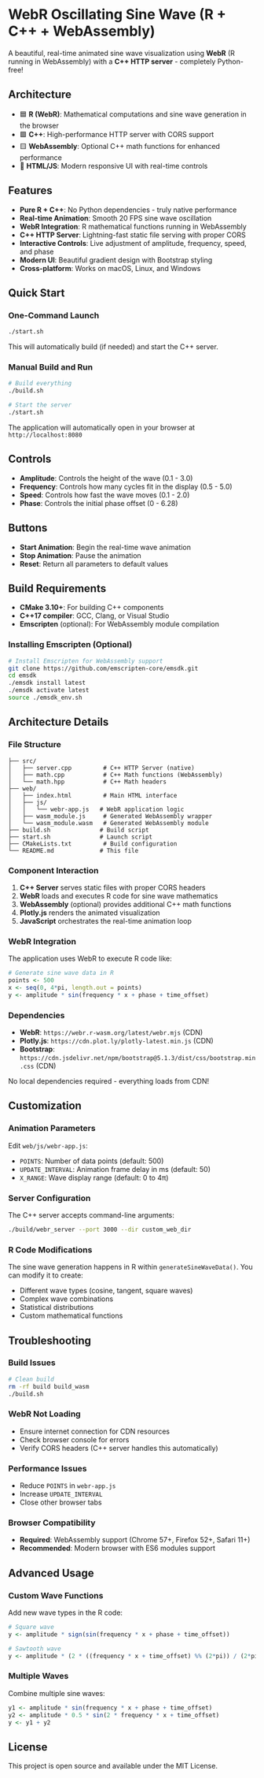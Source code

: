 # WebR Oscillating Sine Wave (R + C++ + WebAssembly)

A beautiful, real-time animated sine wave visualization using **WebR** (R running in WebAssembly) with a **C++ HTTP server** - completely Python-free!

## Architecture

- 🟦 **R (WebR)**: Mathematical computations and sine wave generation in the browser
- 🟩 **C++**: High-performance HTTP server with CORS support  
- 🟨 **WebAssembly**: Optional C++ math functions for enhanced performance
- 🎨 **HTML/JS**: Modern responsive UI with real-time controls

## Features

- **Pure R + C++**: No Python dependencies - truly native performance
- **Real-time Animation**: Smooth 20 FPS sine wave oscillation
- **WebR Integration**: R mathematical functions running in WebAssembly
- **C++ HTTP Server**: Lightning-fast static file serving with proper CORS
- **Interactive Controls**: Live adjustment of amplitude, frequency, speed, and phase
- **Modern UI**: Beautiful gradient design with Bootstrap styling
- **Cross-platform**: Works on macOS, Linux, and Windows

## Quick Start

### One-Command Launch
```bash
./start.sh
```
This will automatically build (if needed) and start the C++ server.

### Manual Build and Run
```bash
# Build everything
./build.sh

# Start the server
./start.sh
```

The application will automatically open in your browser at `http://localhost:8080`

## Controls

- **Amplitude**: Controls the height of the wave (0.1 - 3.0)
- **Frequency**: Controls how many cycles fit in the display (0.5 - 5.0)
- **Speed**: Controls how fast the wave moves (0.1 - 2.0)
- **Phase**: Controls the initial phase offset (0 - 6.28)

## Buttons

- **Start Animation**: Begin the real-time wave animation
- **Stop Animation**: Pause the animation
- **Reset**: Return all parameters to default values

## Build Requirements

- **CMake 3.10+**: For building C++ components
- **C++17 compiler**: GCC, Clang, or Visual Studio
- **Emscripten** (optional): For WebAssembly module compilation

### Installing Emscripten (Optional)

```bash
# Install Emscripten for WebAssembly support
git clone https://github.com/emscripten-core/emsdk.git
cd emsdk
./emsdk install latest
./emsdk activate latest
source ./emsdk_env.sh
```

## Architecture Details

### File Structure
```
├── src/
│   ├── server.cpp         # C++ HTTP Server (native)
│   ├── math.cpp           # C++ Math functions (WebAssembly)
│   └── math.hpp           # C++ Math headers
├── web/
│   ├── index.html         # Main HTML interface
│   ├── js/
│   │   └── webr-app.js   # WebR application logic
│   ├── wasm_module.js     # Generated WebAssembly wrapper
│   └── wasm_module.wasm   # Generated WebAssembly module
├── build.sh              # Build script
├── start.sh              # Launch script
├── CMakeLists.txt         # Build configuration
└── README.md             # This file
```

### Component Interaction

1. **C++ Server** serves static files with proper CORS headers
2. **WebR** loads and executes R code for sine wave mathematics
3. **WebAssembly** (optional) provides additional C++ math functions
4. **Plotly.js** renders the animated visualization
5. **JavaScript** orchestrates the real-time animation loop

### WebR Integration

The application uses WebR to execute R code like:
```r
# Generate sine wave data in R
points <- 500
x <- seq(0, 4*pi, length.out = points)
y <- amplitude * sin(frequency * x + phase + time_offset)
```

### Dependencies

- **WebR**: `https://webr.r-wasm.org/latest/webr.mjs` (CDN)
- **Plotly.js**: `https://cdn.plot.ly/plotly-latest.min.js` (CDN)
- **Bootstrap**: `https://cdn.jsdelivr.net/npm/bootstrap@5.1.3/dist/css/bootstrap.min.css` (CDN)

No local dependencies required - everything loads from CDN!

## Customization

### Animation Parameters
Edit `web/js/webr-app.js`:
- `POINTS`: Number of data points (default: 500)
- `UPDATE_INTERVAL`: Animation frame delay in ms (default: 50)
- `X_RANGE`: Wave display range (default: 0 to 4π)

### Server Configuration
The C++ server accepts command-line arguments:
```bash
./build/webr_server --port 3000 --dir custom_web_dir
```

### R Code Modifications
The sine wave generation happens in R within `generateSineWaveData()`. You can modify it to create:
- Different wave types (cosine, tangent, square waves)
- Complex wave combinations
- Statistical distributions
- Custom mathematical functions

## Troubleshooting

### Build Issues
```bash
# Clean build
rm -rf build build_wasm
./build.sh
```

### WebR Not Loading
- Ensure internet connection for CDN resources
- Check browser console for errors
- Verify CORS headers (C++ server handles this automatically)

### Performance Issues
- Reduce `POINTS` in `webr-app.js`
- Increase `UPDATE_INTERVAL`
- Close other browser tabs

### Browser Compatibility
- **Required**: WebAssembly support (Chrome 57+, Firefox 52+, Safari 11+)
- **Recommended**: Modern browser with ES6 modules support

## Advanced Usage

### Custom Wave Functions
Add new wave types in the R code:
```r
# Square wave
y <- amplitude * sign(sin(frequency * x + phase + time_offset))

# Sawtooth wave  
y <- amplitude * (2 * ((frequency * x + time_offset) %% (2*pi)) / (2*pi) - 1)
```

### Multiple Waves
Combine multiple sine waves:
```r
y1 <- amplitude * sin(frequency * x + phase + time_offset)
y2 <- amplitude * 0.5 * sin(2 * frequency * x + time_offset)
y <- y1 + y2
```

## License

This project is open source and available under the MIT License.
